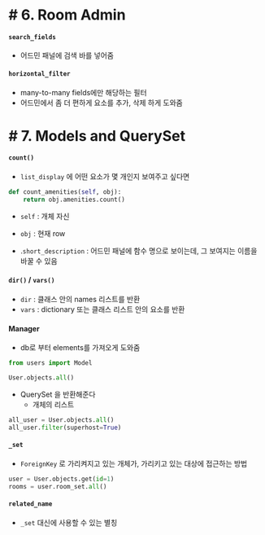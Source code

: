 # # 6. Room Admin

#### `search_fields`

- 어드민 패널에 검색 바를 넣어줌



#### `horizontal_filter`

- many-to-many fields에만 해당하는 필터
- 어드민에서 좀 더 편하게 요소를 추가, 삭제 하게 도와줌



# # 7. Models and QuerySet



#### `count()`

- `list_display` 에 어떤 요소가 몇 개인지 보여주고 싶다면

```python
def count_amenities(self, obj):
    return obj.amenities.count()    
```

- `self` : 개체 자신
- `obj` : 현재 row

- .`short_description` : 어드민 패널에 함수 명으로 보이는데, 그 보여지는 이름을 바꿀 수 있음



#### `dir()` / `vars()`

- `dir` : 클래스 안의 names 리스트를 반환
- `vars` : dictionary 또는 클래스 리스트 안의 요소를 반환



#### Manager

- db로 부터 elements를 가져오게 도와줌

```python
from users import Model

User.objects.all()
```

- QuerySet 을 반환해준다
  - 개체의 리스트

```python
all_user = User.objects.all()
all_user.filter(superhost=True)
```



#### `_set`

- `ForeignKey` 로 가리켜지고 있는 개체가, 가리키고 있는 대상에 접근하는 방법

```python
user = User.objects.get(id=1)
rooms = user.room_set.all()
```



#### `related_name`

- `_set` 대신에 사용할 수 있는 별칭



